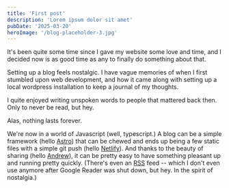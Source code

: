 ```yaml
---
title: 'First post'
description: 'Lorem ipsum dolor sit amet'
pubDate: '2025-03-20'
heroImage: '/blog-placeholder-3.jpg'
---
```


It's been quite some time since I gave my website some love and time, and I decided now is as good time as any to finally do something about that.

Setting up a blog feels nostalgic. I have vague memories of when I first stumbled upon web development, and how it came along with setting up a local wordpress installation to keep a journal of my thoughts. 

I quite enjoyed writing unspoken words to people that mattered back then. Only to never be read, but hey.

Alas, nothing lasts forever.

We're now in a world of Javascript (well, typescript.) A blog can be a simple framework (hello [Astro](https://astro.build/)) that can be chewed and ends up being a few static files with a simple git push (hello [Netlify](https://www.netlify.com/)). And thanks to the beauty of sharing (hello [Andrew](https://andrewevans.dev/blog/2023-08-15-building-a-blog-with-astro/)), it can be pretty easy to have something pleasant up and running pretty quickly. (There's even an [RSS](https://sakr.me/rss.xml) feed -- which I don't even use anymore after Google Reader was shut down, but hey. In the spirit of nostalgia.)